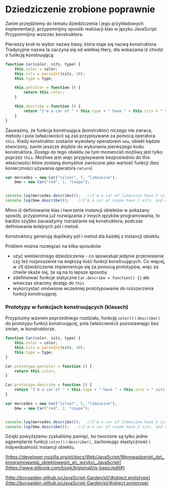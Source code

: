 # Dziedziczenie zrobione poprawnie

Zanim przejdziemy do tematu dziedziczenia i jego przykładowych implementacji, przypomnijmy sposób realizacji klas w języku JavaScript.  Przypomnijmy wzorzec konstruktora.

Pierwszy krok to wybór nazwy klasy, która staje się nazwą  konstruktora. Tradycyjnie nazwa ta zaczyna się od wielkiej litery, dla wskazania iż chodzi o funkcję  konstruującą.

```js
function Car(color, sits, type) {
    this.color = color;
    this.sits = parseInt(sits, 10);
    this.type = type;

    this.getColor = function () {
        return this.color;
    }

    this.describe = function () {
        return "I'm a car of " + this.type + " have " + this.sits + " sits  and " + this.getColor() + " color";
    }
}
```

Zauważmy, że funkcja konstruująca \(konstruktor\) niczego nie zwraca, metody i pola \(właściwości\) są zaś przypisywane za pomocą operatora `this`. Kiedy konstruktor zostanie wywołany operatorem `new`, obiekt będzie stworzony, zanim jeszcze dojdzie do wykonania pierwszego kodu konstruktora. Dostęp do tego obiektu \(w tym momencie\) możliwy jest tylko poprzez `this`. Możliwe jest więc przypisywanie bezpośrednio do this  właściwości które zostaną domyślnie zwrócone jako wartość funkcji \(bez konieczności używania operatora `return`\)

```js
var mercedes = new Car("silver", 5, "limousine"),
    bmw = new Car("red", 2, "coupe");


console.log(mercedes.describe());   //I'm a car of limousine have 5 sits  and silver color
console.log(bmw.describe());    //I'm a car of coupe have 2 sits  and red color
```

Mimo iż definiowanie klas i tworzenie instancji obiektów w pokazany sposób, przypomina już rozwiązania z innych języków programowania, to bardzo szybko zauważymy rozrastanie się konstruktora, podczas definiowania kolejnych pól i metod.

Konstruktory generują duplikaty pól i metod dla każdej z instancji obiektu.

Problem można rozwiązać na kilka sposobów

* użyć wielokrotnego dziedziczenia - co spowoduje jedynie przeniesienie czy też rozproszenie na większą ilość funkcji konstruujących.  Co więcej, w JS  dziedziczenie implementuje się za pomocą prototypów, więc za chwile okaże się, że są na to lepsze sposoby
* zdefiniować funkcje statyczne `Car.describe = function() {}` ale wówczas stracimy dostęp do `this`
* wykorzystać omówione wcześniej prototypowanie  do rozszerzenia funkcji konstruującej.

### Prototypy w funkcjach konstruujących \(klasach\)

Przypiszmy wzorem poprzedniego rozdziału, funkcję `color()` i `describe()` do prototypu funkcji konstruującej, pola \(właściwości\) pozostawiając bez zmian, w konstruktorze.

```js
function Car(color, sits, type) {
    this.color = color;
    this.sits = parseInt(sits, 10);
    this.type = type;
}

Car.prototype.getColor = function () {
    return this.color;
}

Car.prototype.describe = function () {
    return "I'm a car of " + this.type + " have " + this.sits + " sits  and " + this.getColor() + " color";
}

var mercedes = new Car("silver", 5, "limousine"),
    bmw = new Car("red", 2, "coupe");


console.log(mercedes.describe());   //I'm a car of limousine have 5 sits  and silver color
console.log(bmw.describe());    //I'm a car of coupe have 2 sits  and red color
```

Dzięki powyższemu  zyskaliśmy pamięć, bo tworzone są tylko jedne egzemplarze funkcji `color()` i `describe()`, zachowując elastyczność  i indywidualność instancji obiektu.





[https://developer.mozilla.org/pl/docs/Web/JavaScript/Wprowadzenie\_do\_programowania\_obiektowego\_w\_jezyku\_JavaScript](https://www.gitbook.com/book/bigismall/js-basic/edit#)

[http://bonsaiden.github.io/JavaScript-Garden/pl/\#object.prototype](http://bonsaiden.github.io/JavaScript-Garden/pl/#object.prototype)

